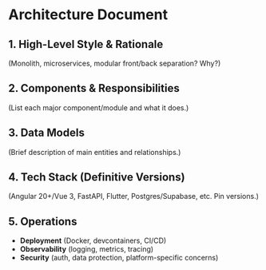 # Architecture Document

## 1. High-Level Style & Rationale
(Monolith, microservices, modular front/back separation? Why?)

## 2. Components & Responsibilities
(List each major component/module and what it does.)

## 3. Data Models
(Brief description of main entities and relationships.)

## 4. Tech Stack (Definitive Versions)
(Angular 20+/Vue 3, FastAPI, Flutter, Postgres/Supabase, etc. Pin versions.)

## 5. Operations
- **Deployment** (Docker, devcontainers, CI/CD)
- **Observability** (logging, metrics, tracing)
- **Security** (auth, data protection, platform-specific concerns)
